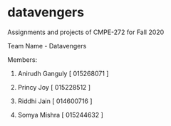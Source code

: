 # datavengers

Assignments and projects of CMPE-272 for Fall 2020

Team Name - Datavengers

Members:

1. Anirudh Ganguly [ 015268071 ]

2. Princy Joy [ 015228512 ]

3. Riddhi Jain [ 014600716 ]

4. Somya Mishra [ 015244632 ]
